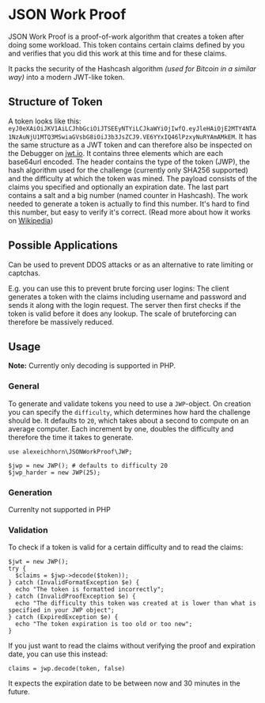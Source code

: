 # JSON Work Proof

JSON Work Proof is a proof-of-work algorithm that creates a token after doing some workload. This token contains certain claims defined by you and verifies that you did this work at this time and for these claims.

It packs the security of the Hashcash algorithm *(used for Bitcoin in a similar way)* into a modern JWT-like token.

## Structure of Token

A token looks like this: `eyJ0eXAiOiJKV1AiLCJhbGciOiJTSEEyNTYiLCJkaWYiOjIwfQ.eyJleHAiOjE2MTY4NTA1NzAuNjU1MTQ3MSwiaGVsbG8iOiJ3b3JsZCJ9.VE6YYxIQ46lPzxyNuRYAmAMkEM`. It has the same structure as a JWT token and can therefore also be inspected on the Debugger on [jwt.io](https://jwt.io).
It contains three elements which are each base64url encoded. The header contains the type of the token (JWP), the hash algorithm used for the challenge (currently only SHA256 supported) and the difficulty at which the token was mined. The payload consists of the claims you specified and optionally an expiration date. The last part contains a salt and a big number (named counter in Hashcash). The work needed to generate a token is actually to find this number. It's hard to find this number, but easy to verify it's correct. (Read more about how it works on [Wikipedia](https://en.wikipedia.org/wiki/Hashcash))


## Possible Applications

Can be used to prevent DDOS attacks or as an alternative to rate limiting or captchas. 

E.g. you can use this to prevent brute forcing user logins: The client generates a token with the claims including username and password and sends it along with the login request. The server then first checks if the token is valid before it does any lookup. The scale of bruteforcing can therefore be massively reduced.



## Usage

**Note:** Currently only decoding is supported in PHP.

### General

To generate and validate tokens you need to use a `JWP`-object. On creation you can specify the `difficulty`, which determines how hard the challenge should be. It defaults to `20`, which takes about a second to compute on an average computer. Each increment by one, doubles the difficulty and therefore the time it takes to generate.
```
use alexeichhorn\JSONWorkProof\JWP;

$jwp = new JWP(); # defaults to difficulty 20
$jwp_harder = new JWP(25);
```

### Generation

Currenlty not supported in PHP



### Validation

To check if a token is valid for a certain difficulty and to read the claims:
```
$jwt = new JWP();
try {
  $claims = $jwp->decode($token));
} catch (InvalidFormatException $e) {
  echo "The token is formatted incorrectly";
} catch (InvalidProofException $e) {
  echo "The difficulty this token was created at is lower than what is specified in your JWP object";
} catch (ExpiredException $e) {
  echo "The token expiration is too old or too new";
}
```


If you just want to read the claims without verifying the proof and expiration date, you can use this instead:
```
claims = jwp.decode(token, false)
```

It expects the expiration date to be between now and 30 minutes in the future.


